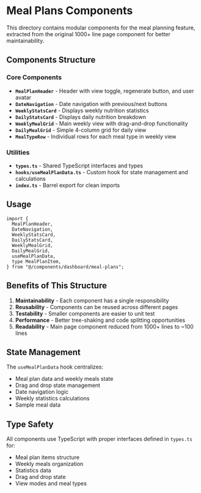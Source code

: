 # Meal Plans Components

This directory contains modular components for the meal planning feature, extracted from the original 1000+ line page component for better maintainability.

## Components Structure

### Core Components

- **`MealPlanHeader`** - Header with view toggle, regenerate button, and user avatar
- **`DateNavigation`** - Date navigation with previous/next buttons
- **`WeeklyStatsCard`** - Displays weekly nutrition statistics
- **`DailyStatsCard`** - Displays daily nutrition breakdown
- **`WeeklyMealGrid`** - Main weekly view with drag-and-drop functionality
- **`DailyMealGrid`** - Simple 4-column grid for daily view
- **`MealTypeRow`** - Individual rows for each meal type in weekly view

### Utilities

- **`types.ts`** - Shared TypeScript interfaces and types
- **`hooks/useMealPlanData.ts`** - Custom hook for state management and calculations
- **`index.ts`** - Barrel export for clean imports

## Usage

```tsx
import {
  MealPlanHeader,
  DateNavigation,
  WeeklyStatsCard,
  DailyStatsCard,
  WeeklyMealGrid,
  DailyMealGrid,
  useMealPlanData,
  type MealPlanItem,
} from "@/components/dashboard/meal-plans";
```

## Benefits of This Structure

1. **Maintainability** - Each component has a single responsibility
2. **Reusability** - Components can be reused across different pages
3. **Testability** - Smaller components are easier to unit test
4. **Performance** - Better tree-shaking and code splitting opportunities
5. **Readability** - Main page component reduced from 1000+ lines to ~100 lines

## State Management

The `useMealPlanData` hook centralizes:

- Meal plan data and weekly meals state
- Drag and drop state management
- Date navigation logic
- Weekly statistics calculations
- Sample meal data

## Type Safety

All components use TypeScript with proper interfaces defined in `types.ts` for:

- Meal plan items structure
- Weekly meals organization
- Statistics data
- Drag and drop state
- View modes and meal types

